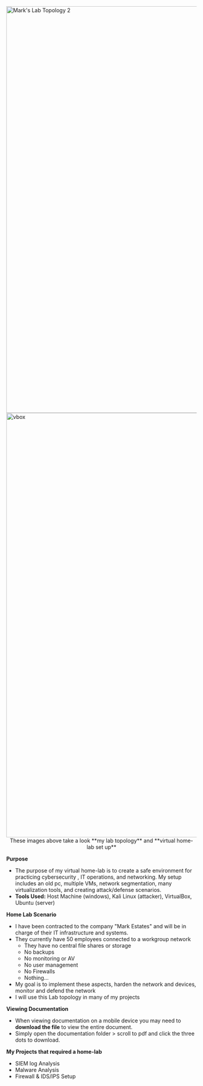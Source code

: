 
<img width="1773" height="1073" alt="Mark's Lab Topology 2" src="https://github.com/user-attachments/assets/2d27a910-78a5-41ce-be91-30be22035ac5" />



<img width="1700" height="1120" alt="vbox" src="https://github.com/user-attachments/assets/12ecb54f-b9de-4224-a0cc-1c95935c55fd" />

<center> These images above take a look **my lab topology** and **virtual home-lab set up** </center>



**Purpose**
- The purpose of my virtual home-lab is to create a safe environment for practicing cybersecurity , IT operations, and networking. 
My setup includes an old pc, multiple VMs, network segmentation, many virtualization tools, and creating attack/defense scenarios.
- **Tools Used:** Host Machine (windows),  Kali Linux (attacker), VirtualBox, Ubuntu (server)

**Home Lab Scenario**
- I have been contracted to the company "Mark Estates" and will be in charge of their IT infrastructure and systems.
- They currently have 50 employees connected to a workgroup network
    - They have no central file shares or storage
    - No backups
    - No monitoring or AV
    - No user management
    - No Firewalls
    - Nothing…
- My goal is to implement these aspects, harden the network and devices, monitor and defend the network
- I will use this Lab topology  in many of my projects
  
**Viewing Documentation**
- When viewing documentation on a mobile device you may need to **download the file** to view the entire document.
- Simply open the documentation folder > scroll to pdf and click the three dots to download.

**My Projects that required a home-lab**
- SIEM log Analysis
- Malware Analysis
- Firewall & IDS/IPS Setup
